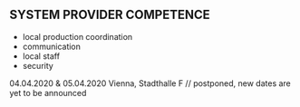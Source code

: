 ## SYSTEM PROVIDER COMPETENCE

+ local production coordination
+ communication
+ local staff
+ security

04.04.2020 & 05.04.2020 Vienna, Stadthalle F // postponed, new dates are yet to be announced
